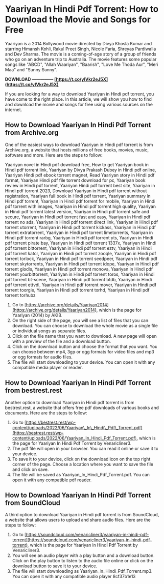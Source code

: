 
 
# Yaariyan In Hindi Pdf Torrent: How to Download the Movie and Songs for Free
  
Yaariyan is a 2014 Bollywood movie directed by Divya Khosla Kumar and starring Himansh Kohli, Rakul Preet Singh, Nicole Faria, Shreyas Pardiwalla and Dev Sharma. The movie is a coming-of-age story of a group of friends who go on an adventure trip to Australia. The movie features some popular songs like "ABCD", "Allah Waariyan", "Baarish", "Love Me Thoda Aur", "Meri Maa" and "Sunny Sunny".
 
**DOWNLOAD ————— [https://t.co/ylVkr2eJ5X](https://t.co/ylVkr2eJ5X)**


  
If you are looking for a way to download Yaariyan in Hindi pdf torrent, you have come to the right place. In this article, we will show you how to find and download the movie and songs for free using various sources on the internet.
  
## How to Download Yaariyan In Hindi Pdf Torrent from Archive.org
  
One of the easiest ways to download Yaariyan in Hindi pdf torrent is from Archive.org, a website that hosts millions of free books, movies, music, software and more. Here are the steps to follow:
 
Yaariyan novel in Hindi pdf download free,  How to get Yaariyan book in Hindi pdf torrent link,  Yaariyan by Divya Prakash Dubey in Hindi pdf online,  Yaariyan Hindi pdf ebook torrent magnet,  Read Yaariyan story in Hindi pdf format,  Yaariyan Hindi pdf file torrent download for pc,  Yaariyan book review in Hindi pdf torrent,  Yaariyan Hindi pdf torrent best site,  Yaariyan in Hindi pdf torrent 2023,  Download Yaariyan in Hindi pdf torrent without registration,  Yaariyan full book in Hindi pdf torrent,  Yaariyan summary in Hindi pdf torrent,  Yaariyan in Hindi pdf torrent for mobile,  Yaariyan in Hindi pdf torrent with images,  Yaariyan in Hindi pdf torrent high quality,  Yaariyan in Hindi pdf torrent latest version,  Yaariyan in Hindi pdf torrent safe and secure,  Yaariyan in Hindi pdf torrent fast and easy,  Yaariyan in Hindi pdf torrent no ads,  Yaariyan in Hindi pdf torrent direct link,  Yaariyan in Hindi pdf torrent utorrent,  Yaariyan in Hindi pdf torrent kickass,  Yaariyan in Hindi pdf torrent extratorrent,  Yaariyan in Hindi pdf torrent limetorrents,  Yaariyan in Hindi pdf torrent rarbg,  Yaariyan in Hindi pdf torrent yts,  Yaariyan in Hindi pdf torrent pirate bay,  Yaariyan in Hindi pdf torrent 1337x,  Yaariyan in Hindi pdf torrent bittorrent,  Yaariyan in Hindi pdf torrent eztv,  Yaariyan in Hindi pdf torrent katcr,  Yaariyan in Hindi pdf torrent zooqle,  Yaariyan in Hindi pdf torrent torlock,  Yaariyan in Hindi pdf torrent seedpeer,  Yaariyan in Hindi pdf torrent skytorrents,  Yaariyan in Hindi pdf torrent idope,  Yaariyan in Hindi pdf torrent glodls,  Yaariyan in Hindi pdf torrent monova,  Yaariyan in Hindi pdf torrent yourbittorrent,  Yaariyan in Hindi pdf torrent toros,  Yaariyan in Hindi pdf torrent bt-scene,  Yaariyan in Hindi pdf torrent btdb,  Yaariyan in Hindi pdf torrent ettvdl,  Yaariyan in Hindi pdf torrent movcr,  Yaariyan in Hindi pdf torrent toorgle,  Yaariyan in Hindi pdf torrent torhd,  Yaariyan in Hindi pdf torrent torhubz
  
1. Go to [https://archive.org/details/Yaariyan2014](https://archive.org/details/Yaariyan2014), which is the page for Yaariyan (2014) by AKIB.
2. On the right side of the page, you will see a list of files that you can download. You can choose to download the whole movie as a single file or individual songs as separate files.
3. Click on the file name that you want to download. A new page will open with a preview of the file and a download button.
4. Click on the download button and choose the format that you want. You can choose between mp4, 3gp or ogg formats for video files and mp3 or ogg formats for audio files.
5. The file will start downloading to your device. You can open it with any compatible media player or reader.

## How to Download Yaariyan In Hindi Pdf Torrent from bestrest.rest
  
Another option to download Yaariyan in Hindi pdf torrent is from bestrest.rest, a website that offers free pdf downloads of various books and documents. Here are the steps to follow:

1. Go to [https://bestrest.rest/wp-content/uploads/2022/06/Yaariyan\_In\_Hindi\_Pdf\_Torrent.pdf](https://bestrest.rest/wp-content/uploads/2022/06/Yaariyan_In_Hindi_Pdf_Torrent.pdf), which is the page for Yaariyan In Hindi Pdf Torrent by Venaricliner3.
2. The pdf file will open in your browser. You can read it online or save it to your device.
3. To save it to your device, click on the download icon on the top right corner of the page. Choose a location where you want to save the file and click on save.
4. The file will be saved as Yaariyan\_In\_Hindi\_Pdf\_Torrent.pdf. You can open it with any compatible pdf reader.

## How to Download Yaariyan In Hindi Pdf Torrent from SoundCloud
  
A third option to download Yaariyan in Hindi pdf torrent is from SoundCloud, a website that allows users to upload and share audio files. Here are the steps to follow:

1. Go to [https://soundcloud.com/venaricliner3/yaariyan-in-hindi-pdf-torrent](https://soundcloud.com/venaricliner3/yaariyan-in-hindi-pdf-torrent), which is the page for Yaariyan In Hindi Pdf Torrent by Venaricliner3.
2. You will see an audio player with a play button and a download button. Click on the play button to listen to the audio file online or click on the download button to save it to your device.
3. The file will start downloading as Yaariyan\_In\_Hindi\_Pdf\_Torrent.mp3. You can open it with any compatible audio player 8cf37b1e13


